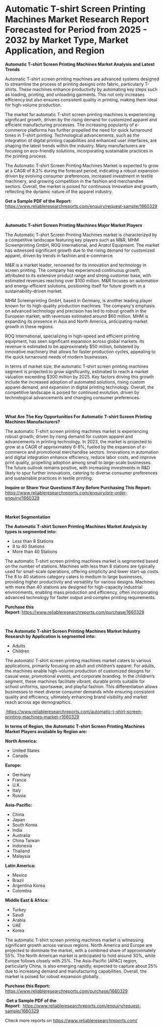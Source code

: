 <p><h1>Automatic T-shirt Screen Printing Machines Market Research Report Forecasted for Period from 2025 -  2032 by Market Type, Market Application, and Region</h1></p><p><strong>Automatic T-shirt Screen Printing Machines Market Analysis and Latest Trends</strong></p>
<p><p>Automatic T-shirt screen printing machines are advanced systems designed to streamline the process of printing designs onto fabric, particularly T-shirts. These machines enhance productivity by automating key steps such as loading, printing, and unloading garments. This not only increases efficiency but also ensures consistent quality in printing, making them ideal for high-volume production.</p><p>The market for automatic T-shirt screen printing machines is experiencing significant growth, driven by the rising demand for customized apparel and efficient manufacturing processes. The increasing popularity of e-commerce platforms has further propelled the need for quick turnaround times in T-shirt printing. Technological advancements, such as the integration of digital printing capabilities and enhanced user interfaces, are shaping the latest trends within the industry. Many manufacturers are focusing on eco-friendly solutions, incorporating sustainable practices in the printing process.</p><p>The Automatic T-shirt Screen Printing Machines Market is expected to grow at a CAGR of 8.2% during the forecast period, indicating a robust expansion driven by evolving consumer preferences, increased investment in textile machinery, and growing competition in the fashion and merchandise sectors. Overall, the market is poised for continuous innovation and growth, reflecting the dynamic nature of the apparel industry.</p></p>
<p><strong>Get a Sample PDF of the Report:&nbsp;</strong> <a href="https://www.reliableresearchreports.com/enquiry/request-sample/1660329?utm_campaign=2030&utm_medium=2&utm_source=Github&utm_content=ia&utm_term=29032025&utm_id=automatic-t-shirt-screen-printing-machines">https://www.reliableresearchreports.com/enquiry/request-sample/1660329</a></p>
<p>&nbsp;</p>
<p><strong>Automatic T-shirt Screen Printing Machines Major Market Players</strong></p>
<p><p>The Automatic T-shirt Screen Printing Machines market is characterized by a competitive landscape featuring key players such as M&R, MHM Screenprinting GmbH, ROQ International, and Anatol Equipment. The market has witnessed significant growth due to the rising demand for customized apparel, driven by trends in fashion and e-commerce.</p><p>M&R is a market leader, renowned for its innovation and technology in screen printing. The company has experienced continuous growth, attributed to its extensive product range and strong customer base, with estimated revenues reaching over $100 million. M&R focuses on automation and energy-efficient solutions, positioning itself for future growth in a sustainability-driven market.</p><p>MHM Screenprinting GmbH, based in Germany, is another leading player known for its high-quality production machines. The company's emphasis on advanced technology and precision has led to robust growth in the European market, with revenues estimated around $60 million. MHM is expanding its presence in Asia and North America, anticipating market growth in these regions.</p><p>ROQ International, specializing in high-speed and efficient printing equipment, has seen significant expansion across global markets. Its revenue is estimated to be approximately $50 million, bolstered by innovative machinery that allows for faster production cycles, appealing to the quick turnaround needs of modern businesses.</p><p>In terms of market size, the automatic T-shirt screen printing machines segment is projected to grow significantly, estimated to reach a market valuation exceeding $300 million by 2025. Key factors driving this growth include the increased adoption of automated solutions, rising custom apparel demand, and expansion in digital printing technology. Overall, the competitive landscape is poised for continued evolution, driven by technological advancements and changing consumer preferences.</p></p>
<p>&nbsp;</p>
<p><strong>What Are The Key Opportunities For Automatic T-shirt Screen Printing Machines Manufacturers?</strong></p>
<p><p>The automatic T-shirt screen printing machines market is experiencing robust growth, driven by rising demand for custom apparel and advancements in printing technology. In 2023, the market is projected to grow at a CAGR of approximately 6-8%, fueled by the expansion of e-commerce and promotional merchandise sectors. Innovations in automation and digital integration enhance efficiency, reduce labor costs, and improve print quality, propelling adoption among small to large-scale businesses. The future outlook remains positive, with increasing investments in R&D likely to spur further innovations, catering to diverse consumer preferences and sustainable practices in textile printing.</p></p>
<p><strong>Inquire or Share Your Questions If Any Before Purchasing This Report:</strong> <a href="https://www.reliableresearchreports.com/enquiry/pre-order-enquiry/1660329?utm_campaign=2030&utm_medium=2&utm_source=Github&utm_content=ia&utm_term=29032025&utm_id=automatic-t-shirt-screen-printing-machines">https://www.reliableresearchreports.com/enquiry/pre-order-enquiry/1660329</a></p>
<p>&nbsp;</p>
<p><strong>Market Segmentation</strong></p>
<p><strong>The Automatic T-shirt Screen Printing Machines Market Analysis by types is segmented into:</strong></p>
<p><ul><li>Less than 8 Stations</li><li>8 to 40 Stations</li><li>More than 40 Stations</li></ul></p>
<p><p>The automatic T-shirt screen printing machines market is segmented based on the number of stations. Machines with less than 8 stations are typically used for small-scale operations, offering simplicity and lower start-up costs. The 8 to 40 stations category caters to medium to large businesses, providing higher productivity and versatility for various designs. Machines with more than 40 stations are designed for high-capacity industrial environments, enabling mass production and efficiency, often incorporating advanced technology for faster output and complex printing requirements.</p></p>
<p><strong>Purchase this Report:&nbsp;</strong><a href="https://www.reliableresearchreports.com/purchase/1660329?utm_campaign=2030&utm_medium=2&utm_source=Github&utm_content=ia&utm_term=29032025&utm_id=automatic-t-shirt-screen-printing-machines">https://www.reliableresearchreports.com/purchase/1660329</a></p>
<p>&nbsp;</p>
<p><strong>The Automatic T-shirt Screen Printing Machines Market Industry Research by Application is segmented into:</strong></p>
<p><ul><li>Adults</li><li>Children</li></ul></p>
<p><p>The automatic T-shirt screen printing machines market caters to various applications, primarily focusing on adult and children’s apparel. For adults, the machines enable high-volume production of customized designs for casual wear, promotional events, and corporate branding. In the children’s segment, these machines facilitate vibrant, durable prints suitable for school uniforms, sportswear, and playful fashion. This differentiation allows businesses to meet diverse consumer demands while ensuring consistent quality and efficiency, ultimately enhancing brand visibility and market reach across age demographics.</p></p>
<p><a href="https://www.reliableresearchreports.com/automatic-t-shirt-screen-printing-machines-market-r1660329?utm_campaign=2030&utm_medium=2&utm_source=Github&utm_content=ia&utm_term=29032025&utm_id=automatic-t-shirt-screen-printing-machines">&nbsp;https://www.reliableresearchreports.com/automatic-t-shirt-screen-printing-machines-market-r1660329</a></p>
<p><strong>In terms of Region, the Automatic T-shirt Screen Printing Machines Market Players available by Region are:</strong></p>
<p>
    <p> <strong> North America: </strong>
        <ul>
            <li>United States</li>
            <li>Canada</li>
        </ul>
        </p> 
    <p> <strong> Europe: </strong>
        <ul>
            <li>Germany</li>
            <li>France</li>
            <li>U.K.</li>
            <li>Italy</li>
            <li>Russia</li>
        </ul>
        </p> 
    <p> <strong> Asia-Pacific: </strong>
        <ul>
            <li>China</li>
            <li>Japan</li>
            <li>South Korea</li>
            <li>India</li>
            <li>Australia</li>
            <li>China Taiwan</li>
            <li>Indonesia</li>
            <li>Thailand</li>
            <li>Malaysia</li>
        </ul>
        </p> 
    <p> <strong> Latin America: </strong>
        <ul>
            <li>Mexico</li>
            <li>Brazil</li>
            <li>Argentina Korea</li>
            <li>Colombia</li>
        </ul>
        </p> 
    <p> <strong> Middle East & Africa: </strong>
        <ul>
            <li>Turkey</li>
            <li>Saudi</li>
            <li>Arabia</li>
            <li>UAE</li>
            <li>Korea</li>
        </ul>
    </p>
    </p>
<p><p>The automatic T-shirt screen printing machines market is witnessing significant growth across various regions. North America and Europe are projected to dominate the market, with a combined share of approximately 55%. The North American market is anticipated to hold around 30%, while Europe follows closely with 25%. The Asia-Pacific (APAC) region, particularly China, is also emerging rapidly, expected to capture about 25% due to increasing demand and manufacturing capabilities. Overall, the market is poised for robust expansion globally.</p></p>
<p><strong>Purchase this Report: </strong><a href="https://www.reliableresearchreports.com/purchase/1660329?utm_campaign=2030&utm_medium=2&utm_source=Github&utm_content=ia&utm_term=29032025&utm_id=automatic-t-shirt-screen-printing-machines">https://www.reliableresearchreports.com/purchase/1660329</a></p>
<p>&nbsp;<strong>Get a Sample PDF of the Report:&nbsp;&nbsp;</strong><a href="https://www.reliableresearchreports.com/enquiry/request-sample/1660329?utm_campaign=2030&utm_medium=2&utm_source=Github&utm_content=ia&utm_term=29032025&utm_id=automatic-t-shirt-screen-printing-machines">https://www.reliableresearchreports.com/enquiry/request-sample/1660329</a></p>
<p><strong></strong></p>
<p>Check more reports on <a href="https://www.reliableresearchreports.com/?utm_campaign=2030&utm_medium=2&utm_source=Github&utm_content=ia&utm_term=29032025&utm_id=automatic-t-shirt-screen-printing-machines">https://www.reliableresearchreports.com/</a></p>